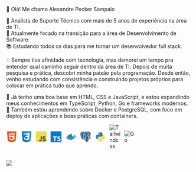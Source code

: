 👋 Olá! Me chamo Alexandre Pecker Sampaio

🎯 Analista de Suporte Técnico com mais de 5 anos de experiência na área de TI. <br/>
🚀 Atualmente focado na transição para a área de Desenvolvimento de Software. <br/>
📚 Estudando todos os dias para me tornar um desenvolvedor full stack.

💡 Sempre tive afinidade com tecnologia, mas demorei um tempo pra entender qual caminho seguir dentro da área de TI. Depois de muita pesquisa e prática, descobri minha paixão pela programação. Desde então, venho estudando com consistência e construindo projetos próprios para colocar em prática tudo que aprendo.

🧠 Já tenho uma boa base em HTML, CSS e JavaScript, e estou expandindo meus conhecimentos em TypeScript, Python, Go e frameworks modernos. <br/>
🐳 Também estou aprendendo sobre Docker e PostgreSQL, com foco em deploy de aplicações e boas práticas com containers.



<div style="display: flex; gap: 10px; align-items: center;"> 
  <img src="https://raw.githubusercontent.com/devicons/devicon/master/icons/html5/html5-original.svg" alt="HTML5" width="30"/> 
  <img src="https://raw.githubusercontent.com/devicons/devicon/master/icons/css3/css3-original.svg" alt="CSS3" width="30"/> 
  <img src="https://raw.githubusercontent.com/devicons/devicon/master/icons/javascript/javascript-original.svg" alt="JavaScript" width="30"/> 
  <img src="https://raw.githubusercontent.com/devicons/devicon/master/icons/typescript/typescript-original.svg" alt="TypeScript" width="30"/> 
  <img src="https://raw.githubusercontent.com/devicons/devicon/master/icons/docker/docker-original.svg" alt="Docker" width="30"/> 
  <img src="https://raw.githubusercontent.com/devicons/devicon/master/icons/postgresql/postgresql-original.svg" alt="PostgreSQL" width="30"/> 
  <img src="https://raw.githubusercontent.com/devicons/devicon/master/icons/python/python-original.svg" alt="Python" width="30"/> 
  <img src="https://cdn.jsdelivr.net/gh/devicons/devicon@latest/icons/tailwindcss/tailwindcss-original.svg" alt="Tailwindcss" width="30"/>
  <img src="https://cdn.jsdelivr.net/gh/devicons/devicon@latest/icons/go/go-original-wordmark.svg" alt="Go" width="30"/>
</div>

##

<div>
    <a href="https://www.linkedin.com/in/alexandre-pecker-sampaio-1005ba19b/" target="_blank"><img src="https://img.shields.io/badge/LinkedIn-0077B5?style=for-the-badge&logo=linkedin&logoColor=white" target="_blank"></a>
 </div>
